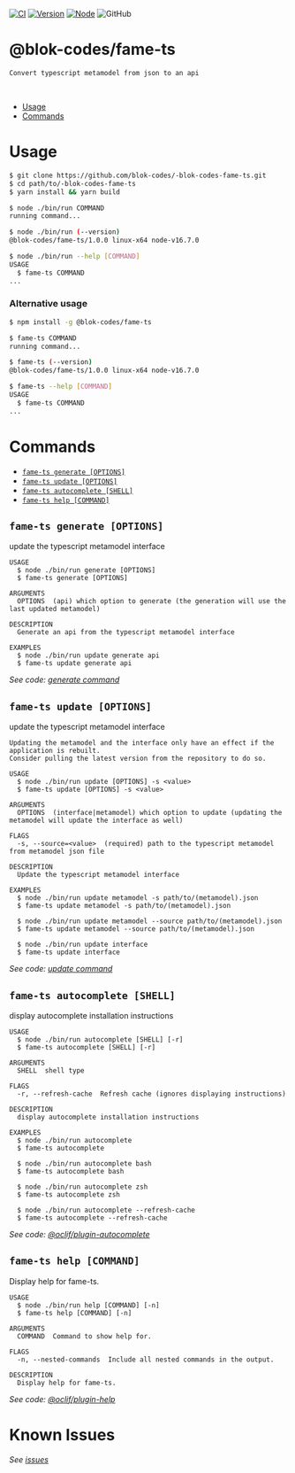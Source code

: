 [![CI](https://github.com/blok-codes/-blok-codes-fame-ts/actions/workflows/main.yml/badge.svg)](https://github.com/blok-codes/-blok-codes-fame-ts/actions/workflows/main.yml)
[![Version](https://img.shields.io/npm/v/@blok-codes/fame-ts.svg)](https://www.npmjs.com/package/@blok-codes/fame-ts)
[![Node](https://img.shields.io/node/v/@blok-codes/fame-ts.svg)](https://nodejs.org/download/release/latest-v16.x/)
![GitHub](https://img.shields.io/github/license/blok-codes/-blok-codes-fame-ts)

@blok-codes/fame-ts
=================

    Convert typescript metamodel from json to an api

<br/>

<!-- toc -->
* [Usage](#usage)
* [Commands](#commands)
<!-- tocstop -->


# Usage
<!-- usage -->
```sh
$ git clone https://github.com/blok-codes/-blok-codes-fame-ts.git
$ cd path/to/-blok-codes-fame-ts
$ yarn install && yarn build

$ node ./bin/run COMMAND
running command...

$ node ./bin/run (--version)
@blok-codes/fame-ts/1.0.0 linux-x64 node-v16.7.0

$ node ./bin/run --help [COMMAND]
USAGE
  $ fame-ts COMMAND
...
```
<!-- usagestop -->


### Alternative usage
<!-- usage -->
```sh
$ npm install -g @blok-codes/fame-ts

$ fame-ts COMMAND
running command...

$ fame-ts (--version)
@blok-codes/fame-ts/1.0.0 linux-x64 node-v16.7.0

$ fame-ts --help [COMMAND]
USAGE
  $ fame-ts COMMAND
...
```
<!-- usagestop -->

# Commands
<!-- commands -->
* [`fame-ts generate [OPTIONS]`](#fame-ts-generate-options)
* [`fame-ts update [OPTIONS]`](#fame-ts-update-options)
* [`fame-ts autocomplete [SHELL]`](#fame-ts-autocomplete-shell)
* [`fame-ts help [COMMAND]`](#fame-ts-help-command)

## `fame-ts generate [OPTIONS]`

update the typescript metamodel interface

```
USAGE
  $ node ./bin/run generate [OPTIONS]
  $ fame-ts generate [OPTIONS]

ARGUMENTS
  OPTIONS  (api) which option to generate (the generation will use the last updated metamodel)

DESCRIPTION
  Generate an api from the typescript metamodel interface

EXAMPLES
  $ node ./bin/run update generate api
  $ fame-ts update generate api
```

_See code: [generate command](app/Console/generate.ts)_

## `fame-ts update [OPTIONS]`

update the typescript metamodel interface

    Updating the metamodel and the interface only have an effect if the application is rebuilt.
    Consider pulling the latest version from the repository to do so.

```
USAGE
  $ node ./bin/run update [OPTIONS] -s <value>
  $ fame-ts update [OPTIONS] -s <value>

ARGUMENTS
  OPTIONS  (interface|metamodel) which option to update (updating the metamodel will update the interface as well)

FLAGS
  -s, --source=<value>  (required) path to the typescript metamodel from metamodel json file

DESCRIPTION
  Update the typescript metamodel interface

EXAMPLES
  $ node ./bin/run update metamodel -s path/to/(metamodel).json
  $ fame-ts update metamodel -s path/to/(metamodel).json

  $ node ./bin/run update metamodel --source path/to/(metamodel).json
  $ fame-ts update metamodel --source path/to/(metamodel).json

  $ node ./bin/run update interface
  $ fame-ts update interface
```

_See code: [update command](app/Console/update.ts)_

## `fame-ts autocomplete [SHELL]`

display autocomplete installation instructions

```
USAGE
  $ node ./bin/run autocomplete [SHELL] [-r]
  $ fame-ts autocomplete [SHELL] [-r]

ARGUMENTS
  SHELL  shell type

FLAGS
  -r, --refresh-cache  Refresh cache (ignores displaying instructions)

DESCRIPTION
  display autocomplete installation instructions

EXAMPLES
  $ node ./bin/run autocomplete
  $ fame-ts autocomplete

  $ node ./bin/run autocomplete bash
  $ fame-ts autocomplete bash

  $ node ./bin/run autocomplete zsh
  $ fame-ts autocomplete zsh

  $ node ./bin/run autocomplete --refresh-cache
  $ fame-ts autocomplete --refresh-cache
```

_See code: [@oclif/plugin-autocomplete](https://github.com/oclif/plugin-autocomplete/blob/v1.2.0/src/commands/autocomplete/index.ts)_

## `fame-ts help [COMMAND]`

Display help for fame-ts.

```
USAGE
  $ node ./bin/run help [COMMAND] [-n]
  $ fame-ts help [COMMAND] [-n]

ARGUMENTS
  COMMAND  Command to show help for.

FLAGS
  -n, --nested-commands  Include all nested commands in the output.

DESCRIPTION
  Display help for fame-ts.
```

_See code: [@oclif/plugin-help](https://github.com/oclif/plugin-help/blob/v5.1.11/src/commands/help.ts)_
<!-- commandsstop -->

# Known Issues
_See [issues](./ISSUES.md)_
